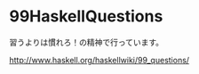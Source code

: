 99HaskellQuestions
==================

習うよりは慣れろ！の精神で行っています。

http://www.haskell.org/haskellwiki/99_questions/